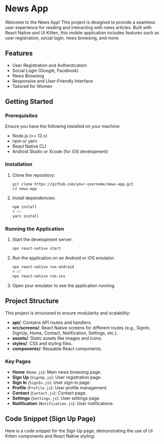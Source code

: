 # News App

Welcome to the News App! This project is designed to provide a seamless user experience for reading and interacting with news articles. Built with React Native and UI Kitten, this mobile application includes features such as user registration, social login, news browsing, and more.

## Features

- User Registration and Authentication
- Social Login (Google, Facebook)
- News Browsing
- Responsive and User-Friendly Interface
- Tailored for Women

## Getting Started

### Prerequisites

Ensure you have the following installed on your machine:

- Node.js (>= 12.x)
- npm or yarn
- React Native CLI
- Android Studio or Xcode (for iOS development)

### Installation

1. Clone the repository:

    ```bash
    git clone https://github.com/your-username/news-app.git
    cd news-app
    ```

2. Install dependencies:

    ```bash
    npm install
    # or
    yarn install
    ```

### Running the Application

1. Start the development server:

    ```bash
    npx react-native start
    ```

2. Run the application on an Android or iOS emulator:

    ```bash
    npx react-native run-android
    # or
    npx react-native run-ios
    ```

3. Open your emulator to see the application running.

## Project Structure

This project is structured to ensure modularity and scalability:

- **api/**: Contains API routes and handlers.
- **src/screens/**: React Native screens for different routes (e.g., SignIn, SignUp, Home, Contact, Notification, Settings, etc.).
- **assets/**: Static assets like images and icons.
- **styles/**: CSS and styling files.
- **components/**: Reusable React components.

### Key Pages

- **Home** (`Home.js`): Main news browsing page.
- **Sign Up** (`SignUp.js`): User registration page.
- **Sign In** (`SignIn.js`): User sign-in page.
- **Profile** (`Profile.js`): User profile management.
- **Contact** (`Contact.js`): Contact page.
- **Settings** (`Settings.js`): User settings page.
- **Notification** (`Notification.js`): User notifications.

## Code Snippet (Sign Up Page)

Here is a code snippet for the Sign Up page, demonstrating the use of UI Kitten components and React Native styling:

